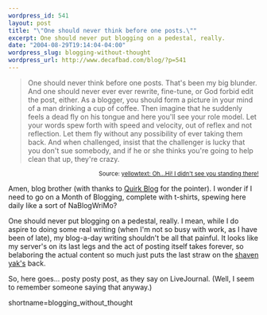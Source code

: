 ```yaml
--- 
wordpress_id: 541
layout: post
title: "\"One should never think before one posts.\""
excerpt: One should never put blogging on a pedestal, really.
date: "2004-08-29T19:14:04-04:00"
wordpress_slug: blogging-without-thought
wordpress_url: http://www.decafbad.com/blog/?p=541
---
```

<blockquote>
One should never think before one posts. That's been my big blunder. And one should never ever ever rewrite, fine-tune, or God forbid edit the post, either. As a blogger, you should form a picture in your mind of a man drinking a cup of coffee. Then imagine that he suddenly feels a dead fly on his tongue and here you'll see your role model. Let your words spew forth with speed and velocity, out of reflex and not reflection. Let them fly without any possibility of ever taking them back. And when challenged, insist that the challenger is lucky that you don't sue somebody, and if he or she thinks you're going to help clean that up, they're crazy.
</blockquote>
<div align="right"><small>Source: <a href="http://www.cwob.com/yellowtext/yellowtext0804.html#58831">yellowtext: Oh...Hi! I didn't see you standing there!</a></small> </div>

Amen, blog brother (with thanks to [Quirk Blog](http://surgery-graphics.med.umich.edu/~matt/archives/2004_08_30.html#000570) for the pointer).  I wonder if I need to go on a Month of Blogging, complete with t-shirts, spewing here daily like a sort of NaBlogWriMo?  

One should never put blogging on a pedestal, really.  I mean, while I do aspire to doing some real writing (when I'm not so busy with work, as I have been of late), my blog-a-day writing shouldn't be all that painful.  It looks like my server's on its last legs and the act of posting itself takes forever, so belaboring the actual content so much just puts the last straw on the [shaven yak's](http://www.ai.mit.edu/lab/gsb/gsb-archive/gsb2000-02-11.html) back.

So, here goes... posty posty post, as they say on LiveJournal.  (Well, I seem to remember someone saying that anyway.)
<!--more-->
shortname=blogging_without_thought
